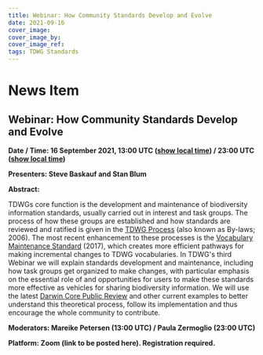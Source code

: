 ```yaml
---
title: Webinar: How Community Standards Develop and Evolve
date: 2021-09-16
cover_image: 
cover_image_by: 
cover_image_ref: 
tags: TDWG Standards
---
```


# News Item

## Webinar: How Community Standards Develop and Evolve

**Date / Time: 16 September 2021, 
13:00 UTC ([show local time](https://www.timeanddate.com/worldclock/fixedtime.html?msg=TDWG+Webinar+%233%3A++How+Community+Standards+Develop+and+Evolve&iso=20210916T13&ah=1)) / 
23:00 UTC ([show local time](https://www.timeanddate.com/worldclock/fixedtime.html?msg=TDWG+Webinar+%233%3A++How+Community+Standards+Develop+and+Evolve&iso=20210916T23&ah=1))**

**Presenters:  Steve Baskauf and Stan Blum**

**Abstract:**

TDWGs core function is the development and maintenance of biodiversity information standards, usually carried out in interest and task groups. The process of how these groups are established and how standards are reviewed and ratified is given in the [TDWG Process](https://www.tdwg.org/about/process/) (also known as By-laws; 2006). The most recent enhancement to these processes is the [Vocabulary Maintenance Standard](http://www.tdwg.org/standards/642) (2017), which creates more efficient pathways for making incremental changes to TDWG vocabularies. In TDWG's third Webinar we will explain standards development and maintenance, including how task groups get organized to make changes, with particular emphasis on the essential role of and opportunities for users to make these standards more effective as vehicles for sharing biodiversity information. We will use the latest [Darwin Core Public Review](https://www.tdwg.org/news/2021/darwin-core-maintenance-proposals-and-webinars/) and other current examples to better understand this theoretical process, follow its implementation and thus encourage the whole community to contribute. 

**Moderators: Mareike Petersen (13:00 UTC) / Paula Zermoglio (23:00 UTC)**

**Platform:  Zoom (link to be posted here).  Registration required.**
